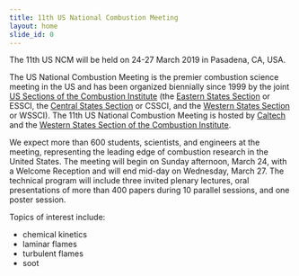 ```yaml
---
title: 11th US National Combustion Meeting
layout: home
slide_id: 0
---
```


<p class="lead">
The 11th US NCM will be held on 24-27 March 2019 in Pasadena, CA, USA.
</p>

The US National Combustion Meeting is the premier combustion science meeting in the US and has been organized biennially since 1999 by the joint [US Sections of the Combustion Institute](https://www.ussci.org) (the [Eastern States Section](https://essci.engr.uconn.edu/) or ESSCI, the [Central States Section](https://www.cssci.org) or CSSCI, and the [Western States Section](https://www.wssci.us) or WSSCI). The 11th US National Combustion Meeting is hosted by [Caltech](https://www.caltech.edu) and the [Western States Section of the Combustion Institute]((https://www.wssci.us)).

We expect more than 600 students, scientists, and engineers at the meeting, representing the leading edge of combustion research in the United States. The meeting will begin on Sunday afternoon, March 24, with a Welcome Reception and will end mid-day on Wednesday, March 27. The technical program will include three invited plenary lectures, oral presentations of more than 400 papers during 10 parallel sessions, and one poster session.


Topics of interest include:

 - chemical kinetics
 - laminar flames
 - turbulent flames
 - soot
